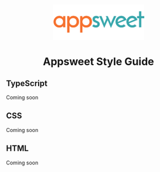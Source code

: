 <p align="center">
  <img src="assets/logo.png" alt="Appsweet Logo" width="250" height="auto" />
</p>

<h1 align="center">Appsweet Style Guide</h1>

## TypeScript

Coming soon

## CSS

Coming soon

## HTML

Coming soon
